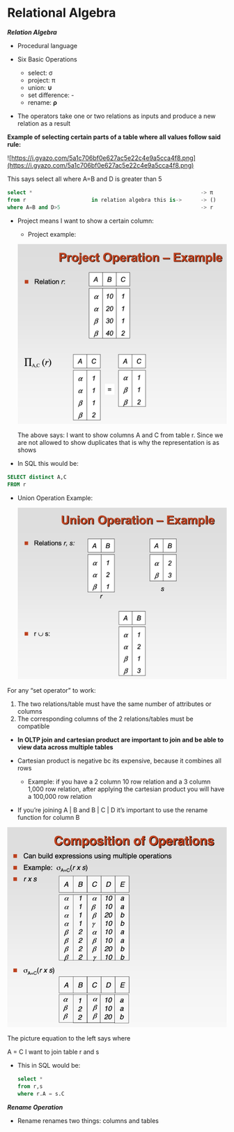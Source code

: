 # Relational Algebra

***Relation Algebra***

- Procedural language
- Six Basic Operations
    
    
    - select:  σ
    - project: π
    - union: **∪**
    - set difference: -
    - rename: **ρ**
    
- The operators take one or two relations as inputs and produce a new relation as a result

**Example of selecting certain parts of a table where all values follow said rule:**

![https://i.gyazo.com/5a1c706bf0e627ac5e22c4e9a5cca4f8.png](https://i.gyazo.com/5a1c706bf0e627ac5e22c4e9a5cca4f8.png)

This says select all where A=B and D is greater than 5

```sql
select *                                                      -> π
from r                     in relation algebra this is->      -> ()
where A=B and D>5                                             -> r
```

- Project means I want to show a certain column:
    - Project example:
    
    ![Untitled](Relational%20Algebra%20ff2cbbc1c4164f6eb9d7d53d81931313/Untitled.png)
    
    The above says: I want to show columns A and C from table r. Since we are not allowed to show duplicates that is why the representation is as shows
    
- In SQL this would be:

```sql
SELECT distinct A,C
FROM r
```

- Union Operation Example:
    
    ![Untitled](Relational%20Algebra%20ff2cbbc1c4164f6eb9d7d53d81931313/Untitled%201.png)
    

For any “set operator” to work:

1. The two relations/table must have the same number of attributes or columns
2. The corresponding columns of the 2 relations/tables must be compatible

- **In OLTP join and cartesian product are important to join and be able to view data across multiple tables**

- Cartesian product is negative bc its expensive, because it combines all rows
    - Example: if you have a 2 column 10 row relation and a 3 column 1,000 row relation, after applying the cartesian product you will have a 100,000 row relation

- If you’re joining A | B and B | C | D it’s important to use the rename function for column B

![Untitled](Relational%20Algebra%20ff2cbbc1c4164f6eb9d7d53d81931313/Untitled%202.png)

The picture equation to the left says where 

A = C I want to join table r and s

- This in SQL would be:
    
    ```sql
    select *
    from r,s
    where r.A = s.C
    ```
    

***Rename Operation***

- Rename renames two things: columns and tables